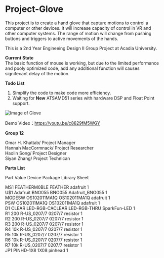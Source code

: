 # Project-Glove<br />
This project is to create a hand glove that capture motions to control a computer or other
devices. It will increase capacity of control in VR and other computer systems. The range of
motion will change from pushing buttons and triggers to active movements of the hands.

This is a 2nd Year Engineeing Design II Group Project at Acadia University.<br />

**Current State**<br />
The basic function of mouse is working, but due to the limited performance and pooly optimized code, add any additional function will causes signifecant delay of the motion.

**Todo List**<br />
1. Simplify the code to make code more efficiency.
2. Waiting for **New** ATSAMD51 series with hardware DSP and Float Point support.


![Image of Glove](https://github.com/zhangsiyan12134/Project-Glove/raw/master/29748747_10155416341501417_397483712_o.jpg)

Demo Video：https://youtu.be/c8829fM5WGY

**Group 12**<br />

Omar H. Khattab/ Project Manager<br />
Hannah MacCormnack/ Project Researcher<br />
Haolin Song/ Project Designer<br />
Siyan Zhang/ Project Technican<br />

**Parts List**<br />

Part     Value          Device             Package         Library           Sheet<br />

MS1                     FEATHERM0BLE       FEATHER         adafruit          1<br />
U$1                     Adafruit BNO055    BNO055          Adafruit_BNO055   1<br />
MODESW                  OS102011MA1Q       OS102011MA1Q    adafruit          1<br />
PSW                     OS102011MA1Q       OS102011MA1Q    adafruit          1<br />
D1       CLEAR          LED-RGB-CACLEAR    LED-RGB-THRU    SparkFun-LED      1<br />
R1       200            R-US_0207/7        0207/7          resistor          1<br />
R2       200            R-US_0207/7        0207/7          resistor          1<br />
R3       200            R-US_0207/7        0207/7          resistor          1<br />
R4       10k            R-US_0207/7        0207/7          resistor          1<br />
R5       10k            R-US_0207/7        0207/7          resistor          1<br />
R6       10k            R-US_0207/7        0207/7          resistor          1<br />
R7       10k            R-US_0207/7        0207/7          resistor          1<br />
JP1                     PINHD-1X8          1X08            pinhead           1<br />
